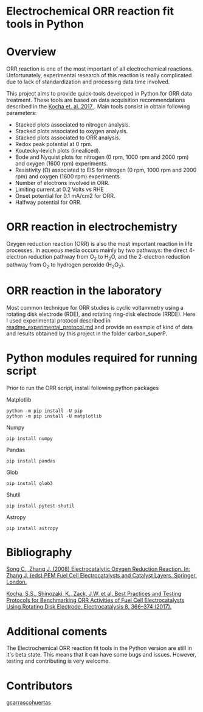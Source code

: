 
# Electrochemical ORR reaction fit tools in Python

# Overview

ORR reaction is one of the most important of all electrochemical reactions. Unfortunately, experimental research of this reaction is really complicated due to lack of standardization and processing data time involved. 

This project aims to provide quick-tools developed in Python for ORR data treatment. These tools are based on data acquisition recommendations described in the [Kocha et. al. 2017 ](https://doi.org/10.1007/s12678-017-0378-6).
Main tools consist in obtain following parameters: 

- Stacked plots associated to nitrogen analysis.
- Stacked plots associated to oxygen analysis.
- Stacked plots associated to ORR analysis.
- Redox peak potential at 0 rpm.
- Koutecky-levich plots (linealiced).
- Bode and Nyquist plots for nitrogen (0 rpm, 1000 rpm and 2000 rpm) and oxygen (1600 rpm) experiments. 
- Resistivity (Ω) associated to EIS for nitrogen (0 rpm, 1000 rpm and 2000 rpm) and oxygen (1600 rpm) experiments. 
- Number of electrons involved in ORR.
- Limiting current at 0.2 Volts vs RHE
- Onset potential for 0.1 mA/cm2 for ORR.
- Halfway potential for ORR. 


# ORR reaction in electrochemistry

Oxygen reduction reaction (ORR) is also the most important reaction in life processes. In aqueous media occurs mainly by two pathways: the direct 4-electron reduction pathway from O<sub>2</sub> to H<sub>2</sub>O, and the 2-electron reduction pathway from O<sub>2</sub> to hydrogen peroxide (H<sub>2</sub>O<sub>2</sub>).

# ORR reaction in the laboratory

Most common technique for ORR studies is cyclic voltammetry using a rotating disk electrode (RDE), and rotating ring-disk electrode (RRDE). 
Here I used experimental protocol described in [readme_experimental_protocol.md](https://github.com/gcarrascohuertas/electrochemical_ORR_procesing/blob/main/readme_experimental_protocol.md) and provide an example of kind of data and results obtained by this project in the folder carbon_superP.

# Python modules required for running script

Prior to run the ORR script, install following python packages 

Matplotlib

    python -m pip install -U pip
    python -m pip install -U matplotlib

Numpy

    pip install numpy
    
Pandas

    pip install pandas
    
Glob

    pip install glob3
    
Shutil  

    pip install pytest-shutil   
    
Astropy 

    pip install astropy
    
# Bibliography



[Song C., Zhang J. (2008) Electrocatalytic Oxygen Reduction Reaction. In: Zhang J. (eds) PEM Fuel Cell Electrocatalysts and Catalyst Layers. Springer, London.](https://link.springer.com/chapter/10.1007/978-1-84800-936-3_2)

[Kocha, S.S., Shinozaki, K., Zack, J.W. et al. Best Practices and Testing Protocols for Benchmarking ORR Activities of Fuel Cell Electrocatalysts Using Rotating Disk Electrode. Electrocatalysis 8, 366–374 (2017). ](https://link.springer.com/article/10.1007/s12678-017-0378-6)


# Additional coments

The Electrochemical ORR reaction fit tools in the Python version are still in it's beta state. This means that it can have some bugs and issues. However, testing and contributing is very welcome.

# Contributors

[gcarrascohuertas](https://github.com/gcarrascohuertas)

